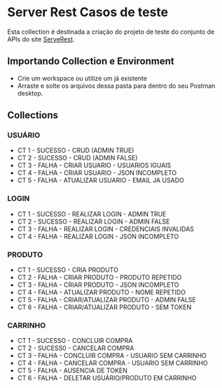 # Server Rest Casos de teste
Esta collection é destinada a criação do projeto de teste do conjunto de APIs do site [ServeRest](https://serverest.dev/).

## Importando Collection e Environment
- Crie um workspace ou utilize um já existente
- Arraste e solte os arquivos dessa pasta para dentro do seu Postman desktop.

## Collections

### USUÁRIO
- CT 1 - SUCESSO - CRUD (ADMIN TRUE)
- CT 2 - SUCESSO - CRUD (ADMIN FALSE)
- CT 3 - FALHA - CRIAR USUARIO - USUARIOS IGUAIS
- CT 4 - FALHA - CRIAR USUARIO - JSON INCOMPLETO
- CT 5 - FALHA - ATUALIZAR USUARIO - EMAIL JA USADO

### LOGIN
- CT 1 - SUCESSO - REALIZAR LOGIN - ADMIN TRUE
- CT 2 - SUCESSO - REALIZAR LOGIN - ADMIN FALSE
- CT 3 - FALHA - REALIZAR LOGIN  - CREDENCIAIS INVALIDAS
- CT 4 - FALHA - REALIZAR LOGIN  - JSON INCOMPLETO

### PRODUTO
- CT 1 - SUCESSO - CRIA PRODUTO
- CT 2 - FALHA - CRIAR PRODUTO - PRODUTO REPETIDO
- CT 3 - FALHA - CRIAR PRODUTO - JSON INCOMPLETO
- CT 4 - FALHA - ATUALIZAR PRODUTO - NOME REPETIDO
- CT 5 - FALHA - CRIAR/ATUALIZAR PRODUTO - ADMIN FALSE
- CT 6 - FALHA - CRIAR/ATUALIZAR PRODUTO - SEM TOKEN

### CARRINHO
- CT 1 - SUCESSO - CONCLUIR COMPRA
- CT 2 - SUCESS0 - CANCELAR COMPRA
- CT 3 - FALHA - CONCLUIR COMPRA - USUARIO SEM CARRINHO
- CT 4 - FALHA - CANCELAR COMPRA - USUARIO SEM CARRINHO
- CT 5 - FALHA - AUSENCIA DE TOKEN
- CT 6 - FALHA - DELETAR USUÁRIO/PRODUTO EM CARRINHO